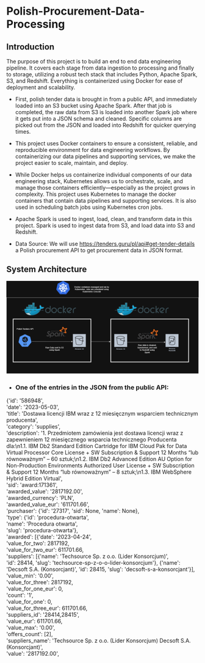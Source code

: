 # Polish-Procurement-Data-Processing


## Introduction
The purpose of this project is to build an end to end data engineering pipeline.  It covers each stage from data ingestion to processing and finally to storage, utilizing a robust tech stack that includes Python, Apache Spark, S3, and Redshift. Everything is containerized using Docker for ease of deployment and scalability.

- First, polish tender data is brought in from a public API, and immediately loaded into an S3 bucket using Apache Spark. After that job is completed, the raw data from S3 is loaded into another Spark job where it gets put into a JSON schema and cleaned. Specific columns are picked out from the JSON and loaded into Redshift for quicker querying times. 

- This project uses Docker containers to ensure a consistent, reliable, and reproducible environment for data engineering workflows. By containerizing our data pipelines and supporting services, we make the project easier to scale, maintain, and deploy.

- While Docker helps us containerize individual components of our data engineering stack, Kubernetes allows us to orchestrate, scale, and manage those containers efficiently—especially as the project grows in complexity. This project uses Kubernetes to manage the docker containers that contain data pipelines and supporting services. It is also used in scheduling batch jobs using Kubernetes cron jobs. 

- Apache Spark is used to ingest, load, clean, and transform data in this project. Spark is used to ingest data from S3, and load data into S3 and Redshift.

- Data Source: We will use https://tenders.guru/pl/api#get-tender-details a Polish procurement API to get procurement data in JSON format.

## System Architecture
![alt text](img/system_diagram.png "System Architecture Diagram")


- ### One of the entries in the JSON from the public API:
{'id': '586948',<br>
   'date': '2023-05-03',<br>
   'title': 'Dostawa licencji IBM wraz z 12 miesięcznym wsparciem technicznym producenta',<br>
   'category': 'supplies',<br>
   'description': '1. Przedmiotem zamówienia jest dostawa licencji wraz z zapewnieniem 12 miesięcznego wsparcia technicznego Producenta dla:\n1.1. IBM Db2 Standard Edition Cartridge for IBM Cloud Pak for Data Virtual Processor Core License + SW Subscription &amp; Support 12 Months “lub równoważnym” – 60 sztuk;\n1.2. IBM Db2 Advanced Edition AU Option for Non-Production Environments Authorized User License + SW Subscription &amp; Support 12 Months “lub równoważnym” – 8 sztuk;\n1.3. IBM WebSphere Hybrid Edition Virtual',<br>
   'sid': 'award:171361',<br>
   'awarded_value': '2817192.00',<br>
   'awarded_currency': 'PLN',<br>
   'awarded_value_eur': '611701.66',<br>
   'purchaser': {'id': '27317', 'sid': None, 'name': None},<br>
   'type': {'id': 'procedura-otwarta',<br>
    'name': 'Procedura otwarta',<br>
    'slug': 'procedura-otwarta'},<br>
   'awarded': [{'date': '2023-04-24',<br>
     'value_for_two': 2817192,<br>
     'value_for_two_eur': 611701.66,<br>
     'suppliers': [{'name': 'Techsource Sp. z o.o. (Lider Konsorcjum)',<br>
       'id': 28414,
       'slug': 'techsource-sp-z-o-o-lider-konsorcjum'},
      {'name': 'Decsoft S.A. (Konsorcjant)',
       'id': 28415,
       'slug': 'decsoft-s-a-konsorcjant'}],<br>
     'value_min': '0.00',<br>
     'value_for_three': 2817192,<br>
     'value_for_one_eur': 0,<br>
     'count': '1',<br>
     'value_for_one': 0,<br>
     'value_for_three_eur': 611701.66,<br>
     'suppliers_id': '28414,28415',<br>
     'value_eur': 611701.66,<br>
     'value_max': '0.00',<br>
     'offers_count': [2],<br>
     'suppliers_name': 'Techsource Sp. z o.o. (Lider Konsorcjum) Decsoft S.A. (Konsorcjant)',<br>
     'value': '2817192.00',<br>
